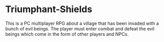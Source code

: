 # Triumphant-Shields
This is a PC multiplayer RPG about a village that has been invaded with a bunch of evil beings. The player must enter combat and defeat the evil beings which come in the form of other players and NPCs.
